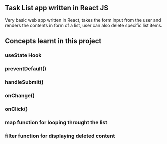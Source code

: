 ## Task List app written in React JS

Very basic web app written in React, takes the form input from the user and renders the contents in form of a list, user can also delete specific list items.

## Concepts learnt in this project

### useState Hook
### preventDefault()
### handleSubmit() 
### onChange() 
### onClick() 
### map function for looping throught the list
### filter function for displaying deleted content
